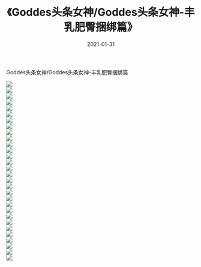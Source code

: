 ﻿---
layout: post
title:  《Goddes头条女神/Goddes头条女神-丰乳肥臀捆绑篇》
date:   2021-01-31
img: http://img.660000.xyz/Sharelink/网络美图/2021/Goddes头条女神/Goddes头条女神-丰乳肥臀捆绑篇/000.jpg
categories: [美女, 清纯, 唯美]
---

Goddes头条女神/Goddes头条女神-丰乳肥臀捆绑篇

 ![](http://img.660000.xyz/Sharelink/网络美图/2021/Goddes头条女神/Goddes头条女神-丰乳肥臀捆绑篇/001.jpg) <br>![](http://img.660000.xyz/Sharelink/网络美图/2021/Goddes头条女神/Goddes头条女神-丰乳肥臀捆绑篇/002.jpg) <br>![](http://img.660000.xyz/Sharelink/网络美图/2021/Goddes头条女神/Goddes头条女神-丰乳肥臀捆绑篇/003.jpg) <br>![](http://img.660000.xyz/Sharelink/网络美图/2021/Goddes头条女神/Goddes头条女神-丰乳肥臀捆绑篇/004.jpg) <br>![](http://img.660000.xyz/Sharelink/网络美图/2021/Goddes头条女神/Goddes头条女神-丰乳肥臀捆绑篇/005.jpg) <br>![](http://img.660000.xyz/Sharelink/网络美图/2021/Goddes头条女神/Goddes头条女神-丰乳肥臀捆绑篇/006.jpg) <br>![](http://img.660000.xyz/Sharelink/网络美图/2021/Goddes头条女神/Goddes头条女神-丰乳肥臀捆绑篇/007.jpg) <br>![](http://img.660000.xyz/Sharelink/网络美图/2021/Goddes头条女神/Goddes头条女神-丰乳肥臀捆绑篇/008.jpg) <br>![](http://img.660000.xyz/Sharelink/网络美图/2021/Goddes头条女神/Goddes头条女神-丰乳肥臀捆绑篇/009.jpg) <br>![](http://img.660000.xyz/Sharelink/网络美图/2021/Goddes头条女神/Goddes头条女神-丰乳肥臀捆绑篇/010.jpg) <br>![](http://img.660000.xyz/Sharelink/网络美图/2021/Goddes头条女神/Goddes头条女神-丰乳肥臀捆绑篇/011.jpg) <br>![](http://img.660000.xyz/Sharelink/网络美图/2021/Goddes头条女神/Goddes头条女神-丰乳肥臀捆绑篇/012.jpg) <br>![](http://img.660000.xyz/Sharelink/网络美图/2021/Goddes头条女神/Goddes头条女神-丰乳肥臀捆绑篇/013.jpg) <br>![](http://img.660000.xyz/Sharelink/网络美图/2021/Goddes头条女神/Goddes头条女神-丰乳肥臀捆绑篇/014.jpg) <br>![](http://img.660000.xyz/Sharelink/网络美图/2021/Goddes头条女神/Goddes头条女神-丰乳肥臀捆绑篇/015.jpg) <br>![](http://img.660000.xyz/Sharelink/网络美图/2021/Goddes头条女神/Goddes头条女神-丰乳肥臀捆绑篇/016.jpg) <br>![](http://img.660000.xyz/Sharelink/网络美图/2021/Goddes头条女神/Goddes头条女神-丰乳肥臀捆绑篇/017.jpg) <br>![](http://img.660000.xyz/Sharelink/网络美图/2021/Goddes头条女神/Goddes头条女神-丰乳肥臀捆绑篇/018.jpg) <br>![](http://img.660000.xyz/Sharelink/网络美图/2021/Goddes头条女神/Goddes头条女神-丰乳肥臀捆绑篇/019.jpg) <br>![](http://img.660000.xyz/Sharelink/网络美图/2021/Goddes头条女神/Goddes头条女神-丰乳肥臀捆绑篇/020.jpg) <br>![](http://img.660000.xyz/Sharelink/网络美图/2021/Goddes头条女神/Goddes头条女神-丰乳肥臀捆绑篇/021.jpg) <br>![](http://img.660000.xyz/Sharelink/网络美图/2021/Goddes头条女神/Goddes头条女神-丰乳肥臀捆绑篇/022.jpg) <br>![](http://img.660000.xyz/Sharelink/网络美图/2021/Goddes头条女神/Goddes头条女神-丰乳肥臀捆绑篇/023.jpg) <br>![](http://img.660000.xyz/Sharelink/网络美图/2021/Goddes头条女神/Goddes头条女神-丰乳肥臀捆绑篇/024.jpg) <br>![](http://img.660000.xyz/Sharelink/网络美图/2021/Goddes头条女神/Goddes头条女神-丰乳肥臀捆绑篇/025.jpg) <br>![](http://img.660000.xyz/Sharelink/网络美图/2021/Goddes头条女神/Goddes头条女神-丰乳肥臀捆绑篇/026.jpg) <br>![](http://img.660000.xyz/Sharelink/网络美图/2021/Goddes头条女神/Goddes头条女神-丰乳肥臀捆绑篇/027.jpg) <br>![](http://img.660000.xyz/Sharelink/网络美图/2021/Goddes头条女神/Goddes头条女神-丰乳肥臀捆绑篇/028.jpg) <br>![](http://img.660000.xyz/Sharelink/网络美图/2021/Goddes头条女神/Goddes头条女神-丰乳肥臀捆绑篇/029.jpg) <br>![](http://img.660000.xyz/Sharelink/网络美图/2021/Goddes头条女神/Goddes头条女神-丰乳肥臀捆绑篇/030.jpg) <br>
